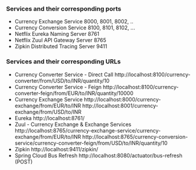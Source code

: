 ### Services and their corresponding ports

- Currency Exchange Service 8000, 8001, 8002, ..
- Currency Conversion Service 8100, 8101, 8102, ...
- Netflix Eureka Naming Server 8761
- Netflix Zuul API Gateway Server 8765
- Zipkin Distributed Tracing Server 9411

### Services and their corresponding URLs

- Currency Converter Service - Direct Call http://localhost:8100/currency-converter/from/USD/to/INR/quantity/10
- Currency Converter Service - Feign http://localhost:8100/currency-converter-feign/from/EUR/to/INR/quantity/10000
- Currency Exchange Service http://localhost:8000/currency-exchange/from/EUR/to/INR http://localhost:8001/currency-exchange/from/USD/to/INR
- Eureka http://localhost:8761/
- Zuul - Currency Exchange & Exchange Services http://localhost:8765/currency-exchange-service/currency-exchange/from/EUR/to/INR http://localhost:8765/currency-conversion-service/currency-converter-feign/from/USD/to/INR/quantity/10
- Zipkin http://localhost:9411/zipkin/
- Spring Cloud Bus Refresh http://localhost:8080/actuator/bus-refresh (POST)
